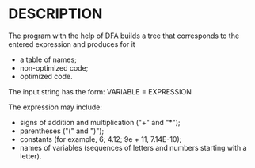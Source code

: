 # DESCRIPTION

The program with the help of DFA builds a tree that corresponds to the entered expression and produces for it
- a table of names;
- non-optimized code;
- optimized code.

The input string has the form:
     VARIABLE = EXPRESSION
     
The expression may include:
- signs of addition and multiplication ("+" and "*");
- parentheses ("(" and ")");
- constants (for example, 6; 4.12; 9e + 11, 7.14E-10);
- names of variables (sequences of letters and numbers starting with a letter).
